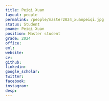 ```yaml
---
title: Peiqi Xuan
layout: people
permalink: /people/master2024_xuanpeiqi.jpg
status: Student
pname: Peiqi Xuan
position: Master student
grade: 2024
office: 
eml: 
website: 
cv: 
github: 
linkedin:
google_scholar: 
twitter: 
facebook: 
instagram:
desp: 
---
```

